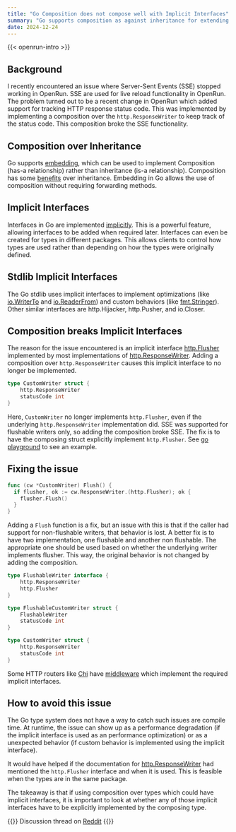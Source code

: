 ```yaml
---
title: "Go Composition does not compose well with Implicit Interfaces"
summary: "Go supports composition as against inheritance for extending behavior. Composition can break code which uses implicit interfaces."
date: 2024-12-24
---
```


{{< openrun-intro >}}

## Background

I recently encountered an issue where Server-Sent Events (SSE) stopped working in OpenRun. SSE are used for live reload functionality in OpenRun. The problem turned out to be a recent change in OpenRun which added support for tracking HTTP response status code. This was implemented by implementing a composition over the `http.ResponseWriter` to keep track of the status code. This composition broke the SSE functionality.

## Composition over Inheritance

Go supports [embedding](https://go.dev/doc/effective_go#embedding), which can be used to implement Composition (has-a relationship) rather than inheritance (is-a relationship). Composition has some [benefits](https://en.wikipedia.org/wiki/Composition_over_inheritance#Benefits) over inheritance. Embedding in Go allows the use of composition without requiring forwarding methods.

## Implicit Interfaces

Interfaces in Go are implemented [implicitly](https://go.dev/tour/methods/10). This is a powerful feature, allowing interfaces to be added when required later. Interfaces can even be created for types in different packages. This allows clients to control how types are used rather than depending on how the types were originally defined.

## Stdlib Implicit Interfaces

The Go stdlib uses implicit interfaces to implement optimizations (like [io.WriterTo](https://pkg.go.dev/io#WriterTo) and [io.ReaderFrom](https://pkg.go.dev/io#ReaderFrom)) and custom behaviors (like [fmt.Stringer](https://pkg.go.dev/fmt#Stringer)). Other similar interfaces are http.Hijacker, http.Pusher, and io.Closer.

## Composition breaks Implicit Interfaces

The reason for the issue encountered is an implicit interface [http.Flusher](https://pkg.go.dev/net/http#Flusher) implemented by most implementations of [http.ResponseWriter](https://pkg.go.dev/net/http#ResponseWriter). Adding a composition over `http.ResponseWriter` causes this implicit interface to no longer be implemented.

```go
type CustomWriter struct {
	http.ResponseWriter
	statusCode int
}
```

Here, `CustomWriter` no longer implements `http.Flusher`, even if the underlying `http.ResponseWriter` implementation did. SSE was supported for flushable writers only, so adding the composition broke SSE. The fix is to have the composing struct explicitly implement `http.Flusher`. See [go playground](https://go.dev/play/p/IQ4qtCzjaTC) to see an example.

## Fixing the issue

```go
func (cw *CustomWriter) Flush() {
  if flusher, ok := cw.ResponseWriter.(http.Flusher); ok {
    flusher.Flush()
  }
}
```

Adding a `Flush` function is a fix, but an issue with this is that if the caller had support for non-flushable writers, that behavior is lost. A better fix is to have two implementation, one flushable and another non flushable. The appropriate one should be used based on whether the underlying writer implements flusher. This way, the original behavior is not changed by adding the composition.

```go
type FlushableWriter interface {
	http.ResponseWriter
	http.Flusher
}

type FlushableCustomWriter struct {
	FlushableWriter
	statusCode int
}

type CustomWriter struct {
	http.ResponseWriter
	statusCode int
}
```

Some HTTP routers like [Chi](https://go-chi.io/#/README) have [middleware](https://pkg.go.dev/github.com/go-chi/chi/middleware#NewWrapResponseWriter) which implement the required implicit interfaces.

## How to avoid this issue

The Go type system does not have a way to catch such issues are compile time. At runtime, the issue can show up as a performance degradation (if the implicit interface is used as an performance optimization) or as a unexpected behavior (if custom behavior is implemented using the implicit interface).

It would have helped if the documentation for [http.ResponseWriter](https://pkg.go.dev/net/http#ResponseWriter) had mentioned the `http.Flusher` interface and when it is used. This is feasible when the types are in the same package.

The takeaway is that if using composition over types which could have implicit interfaces, it is important to look at whether any of those implicit interfaces have to be explicitly implemented by the composing type.

{{<callout emoji="💬" >}}
Discussion thread on [Reddit](https://www.reddit.com/r/golang/comments/1hm54r4/go_composition_can_break_implicit_interfaces/)
{{</callout>}}

